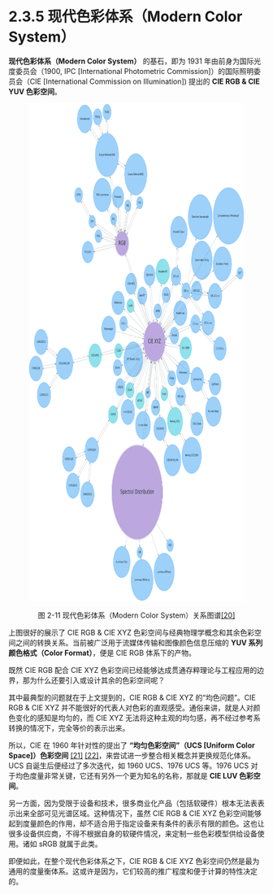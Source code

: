 
# 2.3.5 现代色彩体系（Modern Color System）

**现代色彩体系（Modern Color System）** 的基石，即为 1931 年由前身为国际光度委员会（1900, IPC [International Photometric Commission]）的国际照明委员会（CIE [International Commission on Illumination]) 提出的 **CIE RGB & CIE YUV 色彩空间**。

<center>
<figure>
   <img 
      width = "800" height = "980"
      src="../../Pictures/Modern%20Color%20System.png" alt="">
   <figcaption>
      <p>图 2-11 现代色彩体系（Modern Color System）关系图谱<a href="References_2.md">[20]</a></p>
   </figcaption>
</figure>
</center>

上图很好的展示了 CIE RGB & CIE XYZ 色彩空间与经典物理学概念和其余色彩空间之间的转换关系。当前被广泛用于流媒体传输和图像颜色信息压缩的 **YUV 系列颜色格式（Color Format）**，便是 CIE RGB 体系下的产物。

既然 CIE RGB 配合 CIE XYZ 色彩空间已经能够达成贯通存粹理论与工程应用的边界，那为什么还要引入或设计其余的色彩空间呢？

其中最典型的问题就在于上文提到的，CIE RGB & CIE XYZ 的“均色问题”。CIE RGB & CIE XYZ 并不能很好的代表人对色彩的直观感受。通俗来讲，就是人对颜色变化的感知是均匀的，而 CIE XYZ 无法将这种主观的均匀感，再不经过参考系转换的情况下，完全等价的表示出来。

所以，CIE 在 1960 年针对性的提出了 **“均匀色彩空间”（UCS [Uniform Color Space]）色彩空间** [\[21\]][ref] [\[22\]][ref]，来尝试进一步整合相关概念并更换规范化体系。UCS 自诞生后便经过了多次迭代，如 1960 UCS、1976 UCS 等。1976 UCS 对于均色度量非常关键，它还有另外一个更为知名的名称，那就是 **CIE LUV 色彩空间**。

另一方面，因为受限于设备和技术，很多商业化产品（包括软硬件）根本无法表表示出来全部可见光谱区域。这种情况下，虽然 CIE RGB & CIE XYZ 色彩空间能够起到度量颜色的作用，却不适合用于指定设备来有条件的表示有限的颜色。这也让很多设备供应商，不得不根据自身的软硬件情况，来定制一些色彩模型供给设备使用。诸如 sRGB 就属于此类。

即便如此，在整个现代色彩体系之下，CIE RGB & CIE XYZ 色彩空间仍然是最为通用的度量衡体系。这或许是因为，它们较高的推广程度和便于计算的特性决定的。


[ref]: References_2.md